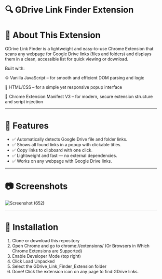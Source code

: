 # 🔍 GDrive Link Finder Extension

# 🧩 About This Extension
GDrive Link Finder is a lightweight and easy-to-use Chrome Extension that scans any webpage for Google Drive links (files and folders) and displays them in a clean, accessible list for quick viewing or download.

Built with:

⚙️ Vanilla JavaScript – for smooth and efficient DOM parsing and logic

🎨 HTML/CSS – for a simple yet responsive popup interface

🧾 Chrome Extension Manifest V3 – for modern, secure extension structure and script injection

----

# 🚀 Features

- ✅ Automatically detects Google Drive file and folder links.
- ✅ Shows all found links in a popup with clickable titles.
- ✅ Copy links to clipboard with one click.
- ✅ Lightweight and fast — no external dependencies.
- ✅ Works on any webpage with Google Drive links.

---

# 📷 Screenshots

![Screenshot (652)](https://github.com/user-attachments/assets/5caa5b9c-8eac-4343-86d5-f291942c2380)


---

# 🔧 Installation

1. Clone or download this repository
2. Open Chrome and go to chrome://extensions/ (Or Browsers in Which Chrome Extensions are Supported)
3. Enable Developer Mode (top right)
4. Click Load Unpacked
5. Select the GDrive_Link_Finder_Extension folder
6. Done! Click the extension icon on any page to find GDrive links.









